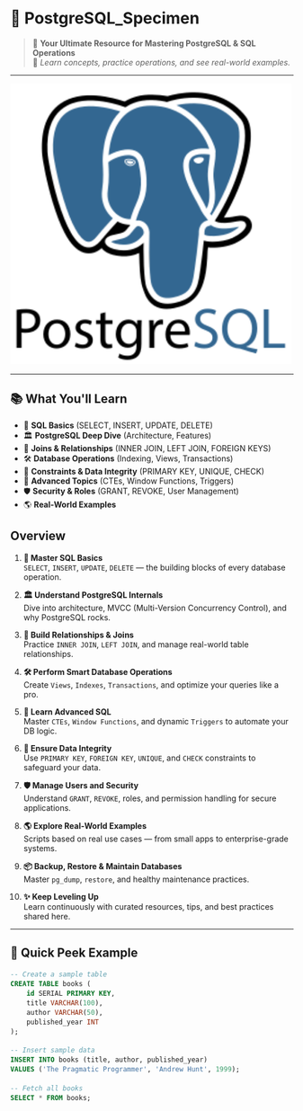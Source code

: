 # 🐘 PostgreSQL_Specimen

> 🎯 **Your Ultimate Resource for Mastering PostgreSQL & SQL Operations**  
> 🚀 _Learn concepts, practice operations, and see real-world examples._

---

<img src="https://raw.githubusercontent.com/devicons/devicon/master/icons/postgresql/postgresql-original-wordmark.svg" width="500" />


---

## 📚 What You'll Learn
- 🎲 **SQL Basics** (SELECT, INSERT, UPDATE, DELETE)
- 🏛️ **PostgreSQL Deep Dive** (Architecture, Features)
- 🔗 **Joins & Relationships** (INNER JOIN, LEFT JOIN, FOREIGN KEYS)
- 🛠️ **Database Operations** (Indexing, Views, Transactions)
- 🚦 **Constraints & Data Integrity** (PRIMARY KEY, UNIQUE, CHECK)
- 🧠 **Advanced Topics** (CTEs, Window Functions, Triggers)
- 🛡️ **Security & Roles** (GRANT, REVOKE, User Management)
- 🌎 **Real-World Examples**

## Overview 

1. **🎲 Master SQL Basics**  
   `SELECT`, `INSERT`, `UPDATE`, `DELETE` — the building blocks of every database operation.

2. **🏛️ Understand PostgreSQL Internals**  
   Dive into architecture, MVCC (Multi-Version Concurrency Control), and why PostgreSQL rocks.

3. **🔗 Build Relationships & Joins**  
   Practice `INNER JOIN`, `LEFT JOIN`, and manage real-world table relationships.

4. **🛠️ Perform Smart Database Operations**  
   Create `Views`, `Indexes`, `Transactions`, and optimize your queries like a pro.

5. **🧠 Learn Advanced SQL**  
   Master `CTEs`, `Window Functions`, and dynamic `Triggers` to automate your DB logic.

6. **🚦 Ensure Data Integrity**  
   Use `PRIMARY KEY`, `FOREIGN KEY`, `UNIQUE`, and `CHECK` constraints to safeguard your data.

7. **🛡️ Manage Users and Security**  
   Understand `GRANT`, `REVOKE`, roles, and permission handling for secure applications.

8. **🌎 Explore Real-World Examples**  
   Scripts based on real use cases — from small apps to enterprise-grade systems.

9. **📦 Backup, Restore & Maintain Databases**  
   Master `pg_dump`, `restore`, and healthy maintenance practices.

10. **✨ Keep Leveling Up**  
    Learn continuously with curated resources, tips, and best practices shared here.

---

## 🧰 Quick Peek Example

```sql
-- Create a sample table
CREATE TABLE books (
    id SERIAL PRIMARY KEY,
    title VARCHAR(100),
    author VARCHAR(50),
    published_year INT
);

-- Insert sample data
INSERT INTO books (title, author, published_year)
VALUES ('The Pragmatic Programmer', 'Andrew Hunt', 1999);

-- Fetch all books
SELECT * FROM books;
